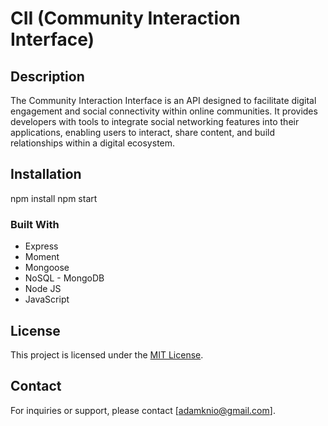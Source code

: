 # CII (Community Interaction Interface)

## Description
The Community Interaction Interface is an API designed to facilitate digital engagement and social connectivity within online communities. It provides developers with tools to integrate social networking features into their applications, enabling users to interact, share content, and build relationships within a digital ecosystem.

## Installation
npm install 
npm start

### Built With 

 * Express
 * Moment
 * Mongoose
 * NoSQL - MongoDB
 * Node JS
 * JavaScript
 

## License
This project is licensed under the [MIT License](LICENSE).

## Contact
For inquiries or support, please contact [adamknio@gmail.com].